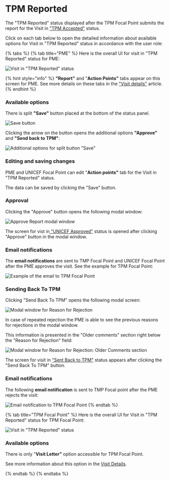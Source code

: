 # TPM Reported

The "TPM Reported" status displayed after the TPM Focal Point submits the report for the Visit in ["TPM Accepted"](tpm-accepted.md) status.

Click on each tab below to open the detailed information about available options for Visit in "TPM Reported" status in accordance with the user role: 

{% tabs %}
{% tab title="PME" %}
Here is the overall UI for visit in "TPM Reported" status for PME:

![Visit in &quot;TPM Reported&quot; status](../../../.gitbook/assets/93.png)

{% hint style="info" %}
**"Report"** and "**Action Points"** tabs appear on this screen for PME. See more details on these tabs in the ["Visit details"](../visit-details-scree-overall-interface.md) article. 
{% endhint %}

### Available options

There is split **"Save"** button placed at the bottom of the status panel. 

![Save button](../../../.gitbook/assets/94.png)

Clicking the arrow on the button opens the additional options **"Approve"** and **"Send back to TPM"**:

![Additional options for split button &quot;Save&quot;](../../../.gitbook/assets/95.png)

### Editing and saving changes 

PME and UNICEF Focal Point can edit "**Action points"** tab for the Visit in "TPM Reported" status.

The data can be saved by clicking the "Save" button.

### Approval

Clicking the "Approve" button opens the following modal window:

![Approve Report modal window](../../../.gitbook/assets/23.png)

The screen for vist in[ "UNICEF Approved"](unicef-approved.md) status is opened after clicking "Approve" button in the modal window.

### Email notifications

The **email notifications** are sent to TMP Focal Point and UNICEF Focal Point after the PME approves the visit. See the example for TPM Focal Point:

![Example of the email to TPM Focal Point](../../../.gitbook/assets/17%20%281%29.png)

### Sending Back To TPM

Clicking  "Send Back To TPM" opens the following modal screen:

![Modal window for Reason for Rejection](../../../.gitbook/assets/98.png)

In case of repeated rejection the PME is able to see the previous reasons for rejections in the modal window. 

This information is presented in the "Older comments" section right below the "Reason for Rejection" field:

![Modal window for Reason for Rejection: Older Comments section](../../../.gitbook/assets/1%20%281%29.png)

The screen for visit in ["Sent Back to TPM"](sent-back-to-tpm.md) status appears after clicking the "Send Back To TPM" button. 

### Email notifications

The following **email notification** is sent to TMP Focal point after the PME rejects the visit:

![Email notification to TPM Focal Point](../../../.gitbook/assets/16%20%281%29.png)
{% endtab %}

{% tab title="TPM Focal Point" %}
Here is the overall UI for Visit in "TPM Reported" status for TPM Focal Point:

![ Visit in &quot;TPM Reported&quot; status](../../../.gitbook/assets/105.png)

### Available options

There is only "**Visit Letter"** option accessible for TPM Focal Point.

See more information about this option in the [Visit Details](https://razortheory.gitbook.io/third-party-monitoring-module-documentation/~/edit/drafts/-LOHe8TNV4ZlgxytZ1vr/product-end-user-documentation/list-of-visits-section/visit-details-scree-overall-interface). 

  
{% endtab %}
{% endtabs %}

